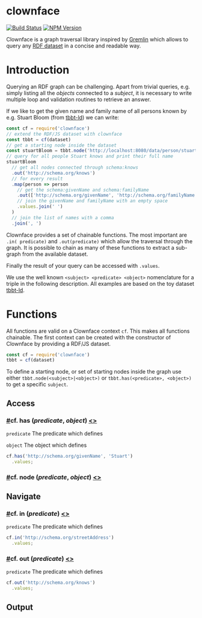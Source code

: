 # clownface

[![Build Status](https://travis-ci.org/rdf-ext/clownface.svg?branch=master)](https://travis-ci.org/rdf-ext/clownface)
[![NPM Version](https://img.shields.io/npm/v/clownface.svg?style=flat)](https://npm.im/clownface)

Clownface is a graph traversal library inspired by [Gremlin](http://tinkerpop.apache.org/) which allows to query any [RDF dataset](https://rdf.js.org/dataset-spec/) in a concise and readable way.

# Introduction

Querying an RDF graph can be challenging. Apart from trivial queries, e.g. simply listing all the _objects_ connected to a _subject_, it is necessary to write multiple loop and validation routines to retrieve an answer.

If we like to get the given name and family name of all persons known by e.g. Stuart Bloom (from [tbbt-ld](https://github.com/zazuko/tbbt-ld)) we can write:

```javascript
const cf = require('clownface')
// extend the RDF/JS dataset with clownface
const tbbt = cf(dataset)
// get a starting node inside the dataset
const stuartBloom = tbbt.node('http://localhost:8080/data/person/stuart-bloom'))
// query for all people Stuart knows and print their full name
stuartBloom
  // get all nodes connected through schema:knows 
  .out('http://schema.org/knows') 
  // for every result
  .map(person => person 
    // get the schema:givenName and schema:familyName
    .out(['http://schema.org/givenName', 'http://schema.org/familyName']) 
    // join the givenName and familyName with an empty space
    .values.join(' ') 
  )
  // join the list of names with a comma
  .join(', ') 
```

Clownface provides a set of chainable functions. The most important are `.in( predicate)` and `.out(predicate)` which allow the traversal through the graph. It is possible to chain as many of these functions to extract a sub-graph from the available dataset.

Finally the result of your query can be accessed with  `.values`.

We use the well known `<subject> <predicate> <object>` nomenclature for a triple in the following description. All examples are based on the toy dataset [tbbt-ld](https://github.com/zazuko/tbbt-ld).

# Functions

All functions are valid on a Clownface context  `cf`. This makes all functions chainable. The first context can be created with the constructor of Clownface by providing a RDF/JS dataset.

```js
const cf = require('clownface')
tbbt = cf(dataset)
```

To define a starting node, or set of starting nodes inside the graph use either `tbbt.node(<subject>|<object>)` or `tbbt.has(<predicate>, <object>)` to get a specific `subject`.

## Access

###  <a name="has" href="#has">#</a>cf.<b> has </b>(<i>predicate</i>, <i>object</i>) [<>](lib/Clownface.js#L227 "Source")

`predicate` The predicate which defines 

`object` The object which defines 

```js
cf.has('http://schema.org/givenName', 'Stuart')
  .values;
```

###  <a name="has" href="#has">#</a>cf.<b> node </b>(<i>predicate</i>, <i>object</i>) [<>](lib/Clownface.js#L227 "Source")

## Navigate

### <a name="in" href="#in">#</a>cf.<b> in </b>(<i>predicate</i>) [<>](lib/Context.js#L20 "Source")

`predicate` The predicate which defines 

```js
cf.in('http://schema.org/streetAddress')
  .values;
```

###  <a name="out" href="#out">#</a>cf.<b> out </b>(<i>predicate</i>) [<>](lib/Context.js#L26 "Source")

`predicate` The predicate which defines 

```js
cf.out('http://schema.org/knows')
  .values;
```

## Output

